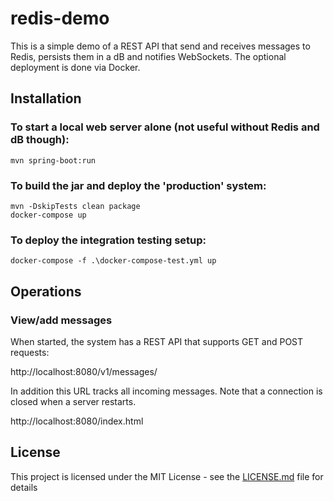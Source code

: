 # redis-demo
This is a simple demo of a REST API that send and receives messages to Redis, persists them in a dB and notifies WebSockets. The optional deployment is done via Docker. 

## Installation

### To start a local web server alone (not useful without Redis and dB though):
```
mvn spring-boot:run
```

### To build the jar and deploy the 'production' system:
```
mvn -DskipTests clean package
docker-compose up
```

### To deploy the integration testing setup:

```
docker-compose -f .\docker-compose-test.yml up
```

## Operations

### View/add messages

When started, the system has a REST API that supports GET and POST requests:

http://localhost:8080/v1/messages/

In addition this URL tracks all incoming messages. Note that a connection is closed when a server restarts. 

http://localhost:8080/index.html

## License

This project is licensed under the MIT License - see the [LICENSE.md](LICENSE.md) file for details

